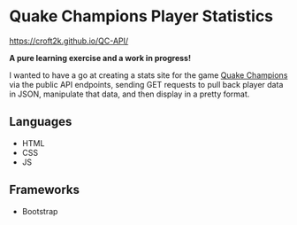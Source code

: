 # Quake Champions Player Statistics

https://croft2k.github.io/QC-API/

**A pure learning exercise and a work in progress!** 

I wanted to have a go at creating a stats site for the game [Quake Champions](https://store.steampowered.com/app/611500/Quake_Champions/) via the public API endpoints, sending GET requests to pull back player data in JSON, manipulate that data, and then display in a pretty format.

## Languages
- HTML
- CSS
- JS

## Frameworks
- Bootstrap 

